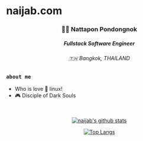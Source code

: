 # naijab.com

<div align="center">
  <h3> 🧔🏻 Nattapon Pondongnok</h3>
  <h5>Fullstack Software Engineer</h5>
  <h6>🇹🇭 Bangkok, THAILAND</h6>
</div>

### `about me`

- Who is love 🐧 linux!
- 🎮 Disciple of Dark Souls

</br>

<div align="center">

  [![naijab's github stats](https://github-readme-stats.vercel.app/api?username=naijab&show_icons=true&theme=radical)](https://github.com/naijab)

  [![Top Langs](https://github-readme-stats.vercel.app/api/top-langs/?username=naijab&theme=radical&layout=compact)](https://github.com/naijab)

</div>